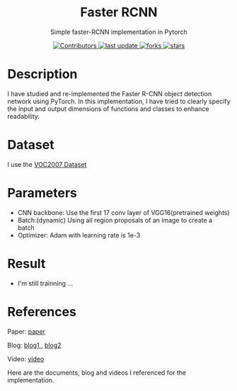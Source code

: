 <div align="center">
        <h1>Faster RCNN</h1>
            <p>Simple faster-RCNN implementation in Pytorch</p>
            <p>
            <a href="https://github.com/VuThanhDat14122004/Faster-RCNN/graphs/contributors">
                <img src="https://img.shields.io/github/contributors/VuThanhDat14122004/Faster-RCNN" alt="Contributors" />
            </a>
            <a href="">
                <img src="https://img.shields.io/github/last-commit/VuThanhDat14122004/Faster-RCNN" alt="last update" />
            <a href="https://github.com/VuThanhDat14122004/Faster-RCNN/network/members">
		        <img src="https://img.shields.io/github/forks/VuThanhDat14122004/Faster-RCNN" alt="forks" />
	        </a>
	        <a href="https://github.com/VuThanhDat14122004/Faster-RCNN/stargazers">
		        <img src="https://img.shields.io/github/stars/VuThanhDat14122004/Faster-RCNN" alt="stars" />
	        </a>
</div>

# Description
I have studied and re-implemented the Faster R-CNN object detection network using PyTorch. In this implementation, I have tried to clearly specify the input and output dimensions of functions and classes to enhance readability.

# Dataset
I use the <a href="https://www.kaggle.com/datasets/zaraks/pascal-voc-2007">VOC2007 Dataset</a>

# Parameters
- CNN backbone: Use the first 17 conv layer of VGG16(pretrained weights)
- Batch:(dynamic) Using all region proposals of an image to create a batch
- Optimizer: Adam with learning rate is 1e-3

# Result
- I'm still trainning ...

# References
Paper: <a href="https://arxiv.org/pdf/1506.01497">
        paper
       </a>

Blog: <a href="https://medium.com/towards-data-science/understanding-and-implementing-faster-r-cnn-a-step-by-step-guide-11acfff216b0">
        blog1
       </a>,
       <a href="https://medium.com/@fractal.ai/guide-to-build-faster-rcnn-in-pytorch-42d47cb0ecd3">
        blog2
       </a>

Video: <a href="https://www.youtube.com/watch?v=4yOcsWg-7g8">
        video
       </a>

Here are the documents, blog and videos I referenced for the implementation.
